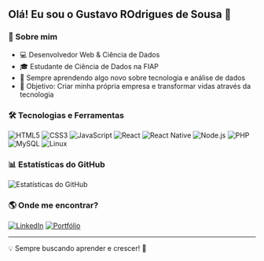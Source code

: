 ## Olá! Eu sou o Gustavo ROdrigues de Sousa 👋

### 🚀 Sobre mim
- 💻 Desenvolvedor Web & Ciência de Dados
- 🎓 Estudante de Ciência de Dados na FIAP
- 🌱 Sempre aprendendo algo novo sobre tecnologia e análise de dados
- 🎯 Objetivo: Criar minha própria empresa e transformar vidas através da tecnologia

### 🛠️ Tecnologias e Ferramentas
![HTML5](https://img.shields.io/badge/HTML5-E34F26?style=for-the-badge&logo=html5&logoColor=white)
![CSS3](https://img.shields.io/badge/CSS3-1572B6?style=for-the-badge&logo=css3&logoColor=white)
![JavaScript](https://img.shields.io/badge/JavaScript-F7DF1E?style=for-the-badge&logo=javascript&logoColor=black)
![React](https://img.shields.io/badge/React-20232A?style=for-the-badge&logo=react&logoColor=61DAFB)
![React Native](https://img.shields.io/badge/React%20Native-20232A?style=for-the-badge&logo=react&logoColor=61DAFB)
![Node.js](https://img.shields.io/badge/Node.js-43853D?style=for-the-badge&logo=node.js&logoColor=white)
![PHP](https://img.shields.io/badge/PHP-777BB4?style=for-the-badge&logo=php&logoColor=white)
![MySQL](https://img.shields.io/badge/MySQL-4479A1?style=for-the-badge&logo=mysql&logoColor=white)
![Linux](https://img.shields.io/badge/Linux-FCC624?style=for-the-badge&logo=linux&logoColor=black)

### 📊 Estatísticas do GitHub
![Estatísticas do GitHub](https://github-readme-stats.vercel.app/api?username=SeuUsuario&show_icons=true&theme=radical)

### 🌎 Onde me encontrar?
[![LinkedIn](https://img.shields.io/badge/LinkedIn-0077B5?style=for-the-badge&logo=linkedin&logoColor=white)](https://www.linkedin.com/in/gustavo-rodrigues-de-sousa-4a8a48273/)
[![Portfólio](https://img.shields.io/badge/Portfolio-000000?style=for-the-badge&logo=About.me&logoColor=white)](https://seu-site.com)

---
💡 Sempre buscando aprender e crescer! 🚀
